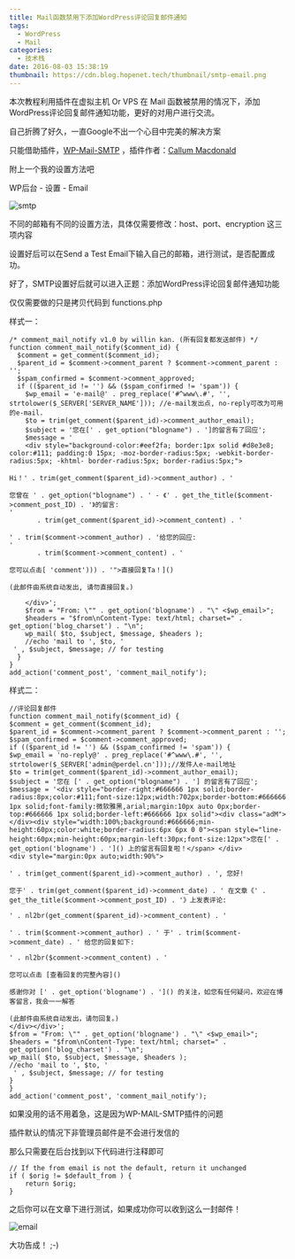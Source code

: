 ```yaml
---
title: Mail函数禁用下添加WordPress评论回复邮件通知
tags:
  - WordPress
  - Mail
categories:
  - 技术栈
date: 2016-08-03 15:38:19
thumbnail: https://cdn.blog.hopenet.tech/thumbnail/smtp-email.png
---
```


本次教程利用插件在虚拟主机 Or VPS 在 Mail 函数被禁用的情况下，添加WordPress评论回复邮件通知功能，更好的对用户进行交流。

<!--more-->

自己折腾了好久，一直Google不出一个心目中完美的解决方案

只能借助插件，[WP-Mail-SMTP](https://wordpress.org/plugins/wp-mail-smtp/) ，插件作者：[Callum Macdonald](http://www.callum-macdonald.com/)

附上一个我的设置方法吧

WP后台 - 设置 - Email

![smtp](https://cdn.blog.hopenet.tech/article/wordpress-email/smtp.png)

不同的邮箱有不同的设置方法，具体仅需要修改：host、port、encryption 这三项内容

设置好后可以在Send a Test Email下输入自己的邮箱，进行测试，是否配置成功。

好了，SMTP设置好后就可以进入正题：添加WordPress评论回复邮件通知功能

仅仅需要做的只是拷贝代码到 functions.php

样式一：

    /* comment_mail_notify v1.0 by willin kan. (所有回复都发送邮件) */
    function comment_mail_notify($comment_id) {
      $comment = get_comment($comment_id);
      $parent_id = $comment->comment_parent ? $comment->comment_parent : '';
      $spam_confirmed = $comment->comment_approved;
      if (($parent_id != '') && ($spam_confirmed != 'spam')) {
        $wp_email = 'e-mail@' . preg_replace('#^www\.#', '', strtolower($_SERVER['SERVER_NAME'])); //e-mail发出点, no-reply可改为可用的e-mail.
        $to = trim(get_comment($parent_id)->comment_author_email);
        $subject = '您在[' . get_option("blogname") . ']的留言有了回应';
        $message = '
        <div style="background-color:#eef2fa; border:1px solid #d8e3e8; color:#111; padding:0 15px; -moz-border-radius:5px; -webkit-border-radius:5px; -khtml- border-radius:5px; border-radius:5px;">

    Hi！' . trim(get_comment($parent_id)->comment_author) . '

    您曾在 ' . get_option("blogname") . ' - 《' . get_the_title($comment->comment_post_ID) . '》的留言:
    '
           . trim(get_comment($parent_id)->comment_content) . '

    ' . trim($comment->comment_author) . '给您的回应:
    '
           . trim($comment->comment_content) . '

    您可以点击[ 'comment'))) . '">直接回复Ta！]()

    (此邮件由系统自动发出, 请勿直接回复。)

        </div>';
        $from = "From: \"" . get_option('blogname') . "\" <$wp_email>";
        $headers = "$from\nContent-Type: text/html; charset=" . get_option('blog_charset') . "\n";
        wp_mail( $to, $subject, $message, $headers );
        //echo 'mail to ', $to, '
     ' , $subject, $message; // for testing
      }
    }
    add_action('comment_post', 'comment_mail_notify');

样式二：

    //评论回复邮件
    function comment_mail_notify($comment_id) {
    $comment = get_comment($comment_id);
    $parent_id = $comment->comment_parent ? $comment->comment_parent : '';
    $spam_confirmed = $comment->comment_approved;
    if (($parent_id != '') && ($spam_confirmed != 'spam')) {
    $wp_email = 'no-reply@' . preg_replace('#^www\.#', '', strtolower($_SERVER['admin@perdel.cn']));//发件人e-mail地址
    $to = trim(get_comment($parent_id)->comment_author_email);
    $subject = '您在 [' . get_option("blogname") . '] 的留言有了回应';
    $message = '<div style="border-right:#666666 1px solid;border-radius:8px;color:#111;font-size:12px;width:702px;border-bottom:#666666 1px solid;font-family:微软雅黑,arial;margin:10px auto 0px;border-top:#666666 1px solid;border-left:#666666 1px solid"><div class="adM">
    </div><div style="width:100%;background:#666666;min-height:60px;color:white;border-radius:6px 6px 0 0"><span style="line-height:60px;min-height:60px;margin-left:30px;font-size:12px">您在[' . get_option('blogname') . ']() 上的留言有回复啦！</span> </div>
    <div style="margin:0px auto;width:90%">

    ' . trim(get_comment($parent_id)->comment_author) . ', 您好!

    您于' . trim(get_comment($parent_id)->comment_date) . ' 在文章《' . get_the_title($comment->comment_post_ID) . '》上发表评论: 

    ' . nl2br(get_comment($parent_id)->comment_content) . '

    ' . trim($comment->comment_author) . ' 于' . trim($comment->comment_date) . ' 给您的回复如下: 

    ' . nl2br($comment->comment_content) . '

    您可以点击 [查看回复的完整內容]()

    感谢你对 [' . get_option('blogname') . ']() 的关注，如您有任何疑问，欢迎在博客留言，我会一一解答

    (此邮件由系统自动发出，请勿回复。)
    </div></div>';
    $from = "From: \"" . get_option('blogname') . "\" <$wp_email>";
    $headers = "$from\nContent-Type: text/html; charset=" . get_option('blog_charset') . "\n";
    wp_mail( $to, $subject, $message, $headers );
    //echo 'mail to ', $to, '
     ' , $subject, $message; // for testing
    }
    }
    add_action('comment_post', 'comment_mail_notify');


如果没用的话不用着急，这是因为WP-MAIL-SMTP插件的问题

插件默认的情况下非管理员邮件是不会进行发信的

那么只需要在后台找到以下代码进行注释即可

    // If the from email is not the default, return it unchanged
    if ( $orig != $default_from ) {
    	return $orig;
  	}

之后你可以在文章下进行测试，如果成功你可以收到这么一封邮件！

![email](https://cdn.blog.hopenet.tech/article/wordpress-email/email.png)

大功告成！ ;-) 